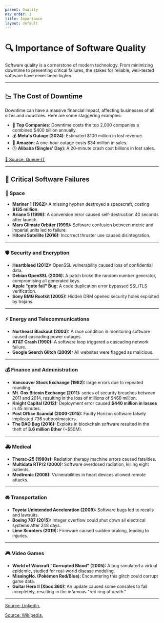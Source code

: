 ```yaml
---
parent: Quality
nav_order: 1
title: Importance
layout: default
---
```



# 🔍 Importance of Software Quality  

Software quality is a cornerstone of modern technology. From minimizing downtime to preventing critical failures, the stakes for reliable, well-tested software have never been higher.  

---

## 📉 **The Cost of Downtime**
Downtime can have a massive financial impact, affecting businesses of all sizes and industries. Here are some staggering examples:  

- 🏢 **Top Companies**: Downtime costs the top 2,000 companies a combined $400 billion annually.  
- 💰 **Meta's Outage (2024)**: Estimated $100 million in lost revenue.  
- 🛒 **Amazon**: A one-hour outage costs $34 million in sales.  
- 🕒 **Alibaba (Singles' Day)**: A 20-minute crash cost billions in lost sales.   

[🔗 Source: Queue-IT](https://queue-it.com/blog/cost-of-downtime/)  

---

## 🔴 Critical Software Failures

### 🌌 Space

- **Mariner 1 (1962):** A missing hyphen destroyed a spacecraft, costing **$135 million**.
- **Ariane 5 (1996):** A conversion error caused self-destruction 40 seconds after launch.
- **Mars Climate Orbiter (1999):** Software confusion between metric and imperial units led to failure.
- **Hitomi Satellite (2016):** Incorrect thruster use caused disintegration.

---

### 🛡️ Security and Encryption

- **Heartbleed (2012):** OpenSSL vulnerability caused loss of confidential data.
- **Debian OpenSSL (2006):** A patch broke the random number generator, compromising all generated keys.
- **Apple "goto fail" Bug:** A code duplication error bypassed SSL/TLS verification.
- **Sony BMG Rootkit (2005):** Hidden DRM opened security holes exploited by trojans.

---

### ⚡ Energy and Telecommunications

- **Northeast Blackout (2003):** A race condition in monitoring software caused cascading power outages.
- **AT&T Crash (1990):** A software loop triggered a cascading network failure.
- **Google Search Glitch (2009):** All websites were flagged as malicious.

---

### 💰 Finance and Administration

- **Vancouver Stock Exchange (1982):** large errors due to repeated rounding.
- **Mt. Gox Bitcoin Exchange (2011):** series of security breaches between 2011 and 2014, resulting in the loss of millions of $460 million.
- **Knight Capital (2012):** Deployment error caused **$440 million in losses** in 45 minutes.
- **Post Office Scandal (2000-2015):** Faulty Horizon software falsely implicated 736 subpostmasters.
- **The DAO Bug (2016):** Exploits in blockchain software resulted in the theft of **3.6 million Ether** (~$50M).

---

### 🚑 Medical

- **Therac-25 (1980s):** Radiation therapy machine errors caused fatalities.
- **Multidata RTP/2 (2000):** Software overdosed radiation, killing eight patients.
- **Medtronic (2008):** Vulnerabilities in heart devices allowed remote attacks.

---

### 🚘 Transportation

- **Toyota Unintended Acceleration (2009):** Software bugs led to recalls and lawsuits.
- **Boeing 787 (2015):** Integer overflow could shut down all electrical systems after 248 days.
- **Lime Scooters (2019):** Firmware caused sudden braking, leading to injuries.

---

### 🎮 Video Games

- **World of Warcraft "Corrupted Blood" (2005):** A bug simulated a virtual epidemic, studied for real-world disease modeling.
- **MissingNo. (Pokémon Red/Blue):** Encountering this glitch could corrupt game data.
- **Guitar Hero II (Xbox 360):** An update caused some consoles to fail completely, resulting in the infamous "red ring of death."

---

[Source: LinkedIn.](https://www.linkedin.com/pulse/biggest-software-failures-history-chronological-journey-corrales-3jube/)

[Source: Wikipedia.](https://en.wikipedia.org/wiki/List_of_software_bugs)
